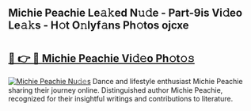 ## Michie Peachie Le𝚊𝚔ed N𝚞𝚍e - Part-9is Vi𝚍eo Le𝚊𝚔s - H𝚘t O𝚗lyf𝚊ns Ph𝚘tos ojcxe

# <h2><a href="http://hf77hxd.feru.top/?c=Michie+Peachie">🔗 👉 🔴 Michie Peachie Vi𝚍𝚎o Ph𝚘t𝚘𝚜</a></h2>

[![Michie Peachie Nu𝚍𝚎s](https://i.imgur.com/0TWrTi3.gif)](http://hf77hxd.feru.top/?c=Michie+Peachie)
Dance and lifestyle enthusiast Michie Peachie sharing their journey online. Distinguished author Michie Peachie, recognized for their insightful writings and contributions to literature. 
